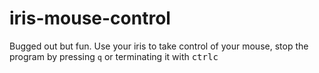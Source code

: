 # iris-mouse-control

Bugged out but fun. Use your iris to take control of your mouse, stop the program by pressing `q` or terminating it with <kbd>ctrl</kbd><kbd>c</kbd> 
